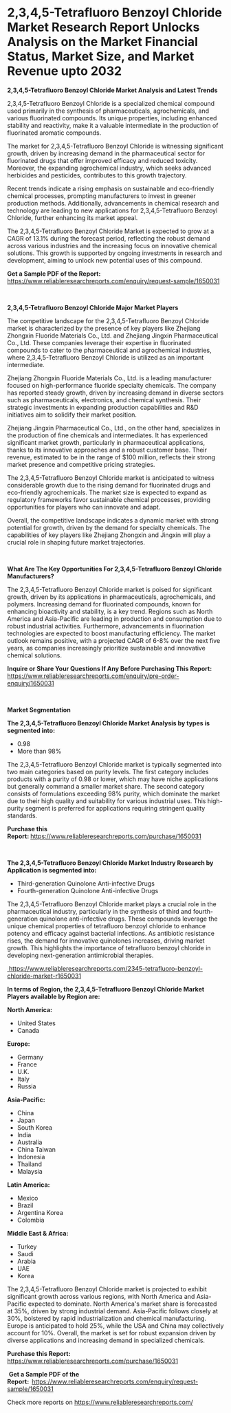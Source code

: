 <p><h1>2,3,4,5-Tetrafluoro Benzoyl Chloride Market Research Report Unlocks Analysis on the Market Financial Status, Market Size, and Market Revenue upto 2032</h1></p><p><strong>2,3,4,5-Tetrafluoro Benzoyl Chloride Market Analysis and Latest Trends</strong></p>
<p><p>2,3,4,5-Tetrafluoro Benzoyl Chloride is a specialized chemical compound used primarily in the synthesis of pharmaceuticals, agrochemicals, and various fluorinated compounds. Its unique properties, including enhanced stability and reactivity, make it a valuable intermediate in the production of fluorinated aromatic compounds.</p><p>The market for 2,3,4,5-Tetrafluoro Benzoyl Chloride is witnessing significant growth, driven by increasing demand in the pharmaceutical sector for fluorinated drugs that offer improved efficacy and reduced toxicity. Moreover, the expanding agrochemical industry, which seeks advanced herbicides and pesticides, contributes to this growth trajectory.</p><p>Recent trends indicate a rising emphasis on sustainable and eco-friendly chemical processes, prompting manufacturers to invest in greener production methods. Additionally, advancements in chemical research and technology are leading to new applications for 2,3,4,5-Tetrafluoro Benzoyl Chloride, further enhancing its market appeal.</p><p>The 2,3,4,5-Tetrafluoro Benzoyl Chloride Market is expected to grow at a CAGR of 13.1% during the forecast period, reflecting the robust demand across various industries and the increasing focus on innovative chemical solutions. This growth is supported by ongoing investments in research and development, aiming to unlock new potential uses of this compound.</p></p>
<p><strong>Get a Sample PDF of the Report:&nbsp;</strong> <a href="https://www.reliableresearchreports.com/enquiry/request-sample/1650031?utm_campaign=2930&utm_medium=2&utm_source=Github&utm_content=ia&utm_term=23032025&utm_id=2345-tetrafluoro-benzoyl-chloride">https://www.reliableresearchreports.com/enquiry/request-sample/1650031</a></p>
<p>&nbsp;</p>
<p><strong>2,3,4,5-Tetrafluoro Benzoyl Chloride Major Market Players</strong></p>
<p><p>The competitive landscape for the 2,3,4,5-Tetrafluoro Benzoyl Chloride market is characterized by the presence of key players like Zhejiang Zhongxin Fluoride Materials Co., Ltd. and Zhejiang Jingxin Pharmaceutical Co., Ltd. These companies leverage their expertise in fluorinated compounds to cater to the pharmaceutical and agrochemical industries, where 2,3,4,5-Tetrafluoro Benzoyl Chloride is utilized as an important intermediate.</p><p>Zhejiang Zhongxin Fluoride Materials Co., Ltd. is a leading manufacturer focused on high-performance fluoride specialty chemicals. The company has reported steady growth, driven by increasing demand in diverse sectors such as pharmaceuticals, electronics, and chemical synthesis. Their strategic investments in expanding production capabilities and R&D initiatives aim to solidify their market position.</p><p>Zhejiang Jingxin Pharmaceutical Co., Ltd., on the other hand, specializes in the production of fine chemicals and intermediates. It has experienced significant market growth, particularly in pharmaceutical applications, thanks to its innovative approaches and a robust customer base. Their revenue, estimated to be in the range of $100 million, reflects their strong market presence and competitive pricing strategies.</p><p>The 2,3,4,5-Tetrafluoro Benzoyl Chloride market is anticipated to witness considerable growth due to the rising demand for fluorinated drugs and eco-friendly agrochemicals. The market size is expected to expand as regulatory frameworks favor sustainable chemical processes, providing opportunities for players who can innovate and adapt.</p><p>Overall, the competitive landscape indicates a dynamic market with strong potential for growth, driven by the demand for specialty chemicals. The capabilities of key players like Zhejiang Zhongxin and Jingxin will play a crucial role in shaping future market trajectories.</p></p>
<p>&nbsp;</p>
<p><strong>What Are The Key Opportunities For 2,3,4,5-Tetrafluoro Benzoyl Chloride Manufacturers?</strong></p>
<p><p>The 2,3,4,5-Tetrafluoro Benzoyl Chloride market is poised for significant growth, driven by its applications in pharmaceuticals, agrochemicals, and polymers. Increasing demand for fluorinated compounds, known for enhancing bioactivity and stability, is a key trend. Regions such as North America and Asia-Pacific are leading in production and consumption due to robust industrial activities. Furthermore, advancements in fluorination technologies are expected to boost manufacturing efficiency. The market outlook remains positive, with a projected CAGR of 6-8% over the next five years, as companies increasingly prioritize sustainable and innovative chemical solutions.</p></p>
<p><strong>Inquire or Share Your Questions If Any Before Purchasing This Report:</strong> <a href="https://www.reliableresearchreports.com/enquiry/pre-order-enquiry/1650031?utm_campaign=2930&utm_medium=2&utm_source=Github&utm_content=ia&utm_term=23032025&utm_id=2345-tetrafluoro-benzoyl-chloride">https://www.reliableresearchreports.com/enquiry/pre-order-enquiry/1650031</a></p>
<p>&nbsp;</p>
<p><strong>Market Segmentation</strong></p>
<p><strong>The 2,3,4,5-Tetrafluoro Benzoyl Chloride Market Analysis by types is segmented into:</strong></p>
<p><ul><li>0.98</li><li>More than 98%</li></ul></p>
<p><p>The 2,3,4,5-Tetrafluoro Benzoyl Chloride market is typically segmented into two main categories based on purity levels. The first category includes products with a purity of 0.98 or lower, which may have niche applications but generally command a smaller market share. The second category consists of formulations exceeding 98% purity, which dominate the market due to their high quality and suitability for various industrial uses. This high-purity segment is preferred for applications requiring stringent quality standards.</p></p>
<p><strong>Purchase this Report:&nbsp;</strong><a href="https://www.reliableresearchreports.com/purchase/1650031?utm_campaign=2930&utm_medium=2&utm_source=Github&utm_content=ia&utm_term=23032025&utm_id=2345-tetrafluoro-benzoyl-chloride">https://www.reliableresearchreports.com/purchase/1650031</a></p>
<p>&nbsp;</p>
<p><strong>The 2,3,4,5-Tetrafluoro Benzoyl Chloride Market Industry Research by Application is segmented into:</strong></p>
<p><ul><li>Third-generation Quinolone Anti-infective Drugs</li><li>Fourth-generation Quinolone Anti-infective Drugs</li></ul></p>
<p><p>The 2,3,4,5-Tetrafluoro Benzoyl Chloride market plays a crucial role in the pharmaceutical industry, particularly in the synthesis of third and fourth-generation quinolone anti-infective drugs. These compounds leverage the unique chemical properties of tetrafluoro benzoyl chloride to enhance potency and efficacy against bacterial infections. As antibiotic resistance rises, the demand for innovative quinolones increases, driving market growth. This highlights the importance of tetrafluoro benzoyl chloride in developing next-generation antimicrobial therapies.</p></p>
<p><a href="https://www.reliableresearchreports.com/2345-tetrafluoro-benzoyl-chloride-market-r1650031?utm_campaign=2930&utm_medium=2&utm_source=Github&utm_content=ia&utm_term=23032025&utm_id=2345-tetrafluoro-benzoyl-chloride">&nbsp;https://www.reliableresearchreports.com/2345-tetrafluoro-benzoyl-chloride-market-r1650031</a></p>
<p><strong>In terms of Region, the 2,3,4,5-Tetrafluoro Benzoyl Chloride Market Players available by Region are:</strong></p>
<p>
    <p> <strong> North America: </strong>
        <ul>
            <li>United States</li>
            <li>Canada</li>
        </ul>
        </p> 
    <p> <strong> Europe: </strong>
        <ul>
            <li>Germany</li>
            <li>France</li>
            <li>U.K.</li>
            <li>Italy</li>
            <li>Russia</li>
        </ul>
        </p> 
    <p> <strong> Asia-Pacific: </strong>
        <ul>
            <li>China</li>
            <li>Japan</li>
            <li>South Korea</li>
            <li>India</li>
            <li>Australia</li>
            <li>China Taiwan</li>
            <li>Indonesia</li>
            <li>Thailand</li>
            <li>Malaysia</li>
        </ul>
        </p> 
    <p> <strong> Latin America: </strong>
        <ul>
            <li>Mexico</li>
            <li>Brazil</li>
            <li>Argentina Korea</li>
            <li>Colombia</li>
        </ul>
        </p> 
    <p> <strong> Middle East & Africa: </strong>
        <ul>
            <li>Turkey</li>
            <li>Saudi</li>
            <li>Arabia</li>
            <li>UAE</li>
            <li>Korea</li>
        </ul>
    </p>
    </p>
<p><p>The 2,3,4,5-Tetrafluoro Benzoyl Chloride market is projected to exhibit significant growth across various regions, with North America and Asia-Pacific expected to dominate. North America's market share is forecasted at 35%, driven by strong industrial demand. Asia-Pacific follows closely at 30%, bolstered by rapid industrialization and chemical manufacturing. Europe is anticipated to hold 25%, while the USA and China may collectively account for 10%. Overall, the market is set for robust expansion driven by diverse applications and increasing demand in specialized chemicals.</p></p>
<p><strong>Purchase this Report: </strong><a href="https://www.reliableresearchreports.com/purchase/1650031?utm_campaign=2930&utm_medium=2&utm_source=Github&utm_content=ia&utm_term=23032025&utm_id=2345-tetrafluoro-benzoyl-chloride">https://www.reliableresearchreports.com/purchase/1650031</a></p>
<p>&nbsp;<strong>Get a Sample PDF of the Report:&nbsp;&nbsp;</strong><a href="https://www.reliableresearchreports.com/enquiry/request-sample/1650031?utm_campaign=2930&utm_medium=2&utm_source=Github&utm_content=ia&utm_term=23032025&utm_id=2345-tetrafluoro-benzoyl-chloride">https://www.reliableresearchreports.com/enquiry/request-sample/1650031</a></p>
<p><strong></strong></p>
<p>Check more reports on <a href="https://www.reliableresearchreports.com/?utm_campaign=2930&utm_medium=2&utm_source=Github&utm_content=ia&utm_term=23032025&utm_id=2345-tetrafluoro-benzoyl-chloride">https://www.reliableresearchreports.com/</a></p>
